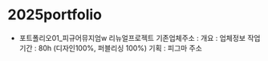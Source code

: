 # 2025portfolio

- 포트폴리오01_피규어뮤지엄w 리뉴얼프로젝트
 기존업체주소 :
 개요 : 업체정보
 작업기간 : 80h (디자인100%, 퍼블리싱 100%)
 기획 : 피그마 주소  
